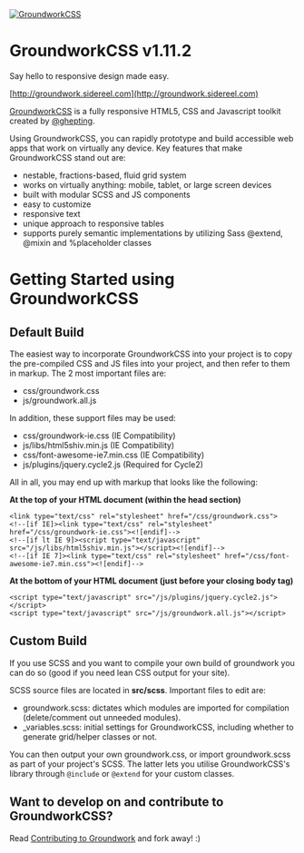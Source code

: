 <a href="http://groundwork.sidereel.com" target="_blank">
  <img
  src="http://groundwork.sidereel.com/images/groundwork-logo_128x128.png"
  alt="GroundworkCSS">
</a>

GroundworkCSS v1.11.2
====

Say hello to responsive design made easy.

[http://groundwork.sidereel.com](http://groundwork.sidereel.com)

[GroundworkCSS](http://groundwork.sidereel.com) is a fully responsive HTML5, CSS 
and Javascript toolkit created by [@ghepting](http://twitter.com/ghepting).

Using GroundworkCSS, you can rapidly prototype and build accessible web apps that 
work on virtually any device. Key features that make GroundworkCSS stand out are:

* nestable, fractions-based, fluid grid system
* works on virtually anything: mobile, tablet, or large screen devices
* built with modular SCSS and JS components
* easy to customize
* responsive text
* unique approach to responsive tables
* supports purely semantic implementations by utilizing Sass @extend, @mixin and 
  %placeholder classes
  

Getting Started using GroundworkCSS
====

Default Build
----

The easiest way to incorporate GroundworkCSS into your project is to copy the
pre-compiled CSS and JS files into your project, and then refer to them in
markup. The 2 most important files are:

* css/groundwork.css
* js/groundwork.all.js

In addition, these support files may be used:

* css/groundwork-ie.css (IE Compatibility)
* js/libs/html5shiv.min.js (IE Compatibility)
* css/font-awesome-ie7.min.css (IE Compatibility)
* js/plugins/jquery.cycle2.js (Required for Cycle2)

All in all, you may end up with markup that looks like the following:

**At the top of your HTML document (within the head section)**

    <link type="text/css" rel="stylesheet" href="/css/groundwork.css">
    <!--[if IE]><link type="text/css" rel="stylesheet" href="/css/groundwork-ie.css"><![endif]-->
    <!--[if lt IE 9]><script type="text/javascript" src="/js/libs/html5shiv.min.js"></script><![endif]-->
    <!--[if IE 7]><link type="text/css" rel="stylesheet" href="/css/font-awesome-ie7.min.css"><![endif]-->

**At the bottom of your HTML document (just before your closing body tag)**

    <script type="text/javascript" src="/js/plugins/jquery.cycle2.js"></script>
    <script type="text/javascript" src="/js/groundwork.all.js"></script>


Custom Build
----

If you use SCSS and you want to compile your own build of groundwork you can do
so (good if you need lean CSS output for your site).

SCSS source files are located in **src/scss**. Important files to edit are:

* groundwork.scss: dictates which modules are imported for compilation
(delete/comment out unneeded modules).
* _variables.scss: initial settings for GroundworkCSS, including whether to
generate grid/helper classes or not.

You can then output your own groundwork.css, or import groundwork.scss as part
of your project's SCSS. The latter lets you utilise GroundworkCSS's library
through ```@include``` or ```@extend``` for your custom classes.


Want to develop on and contribute to GroundworkCSS?
----
Read [Contributing to Groundwork](https://github.com/groundworkcss/groundwork/wiki/Contributing-to-Groundwork) and fork away!  :)
